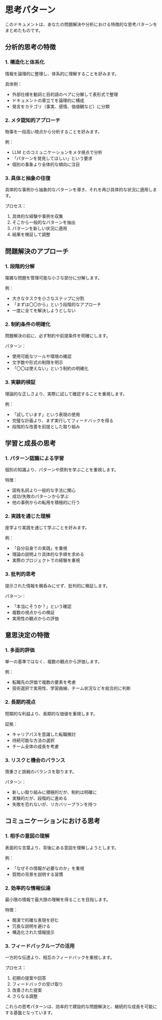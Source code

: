 # 思考パターン

このドキュメントは、あなたの問題解決や分析における特徴的な思考パターンをまとめたものです。

## 分析的思考の特徴

### 1. 構造化と体系化

情報を論理的に整理し、体系的に理解することを好みます。

具体例：
- 外部仕様を動詞と目的語のペアに分解して表形式で整理
- ドキュメントの章立てを論理的に構成
- 発言をカテゴリ（事実、感情、価値観など）に分類

### 2. メタ認知的アプローチ

物事を一段高い視点から分析することを好みます。

例：
- LLM とのコミュニケーションをメタ視点で分析
- 「パターンを発見してほしい」という要求
- 個別の事象より全体的な傾向に注目

### 3. 具体と抽象の往復

具体的な事例から抽象的なパターンを導き、それを再び具体的な状況に適用します。

プロセス：
1. 具体的な経験や事例を収集
2. そこから一般的なパターンを抽出
3. パターンを新しい状況に適用
4. 結果を検証して調整

## 問題解決のアプローチ

### 1. 段階的分解

複雑な問題を管理可能な小さな部分に分解します。

例：
- 大きなタスクを小さなステップに分割
- 「まずは〇〇から」という段階的なアプローチ
- 一度に全てを解決しようとしない

### 2. 制約条件の明確化

問題解決の前に、必ず制約や前提条件を明確にします。

パターン：
- 使用可能なツールや環境の確認
- 文字数や形式の制限を明示
- 「〇〇は使えない」という制約の明確化

### 3. 実験的検証

理論的な正しさより、実際に試して確認することを重視します。

例：
- 「試しています」という表現の使用
- 完璧な計画より、まず実行してフィードバックを得る
- 段階的な改善を前提とした取り組み

## 学習と成長の思考

### 1. パターン認識による学習

個別の知識より、パターンや原則を学ぶことを重視します。

特徴：
- 固有名詞より一般的な手法に関心
- 成功/失敗のパターンから学ぶ
- 他の事例からの転用を積極的に行う

### 2. 実践を通じた理解

座学より実践を通じて学ぶことを好みます。

例：
- 「自分自身での実践」を重視
- 理論の説明より具体的な手順を求める
- 実際のプロジェクトでの経験を重視

### 3. 批判的思考

提示された情報を鵜呑みにせず、批判的に検証します。

パターン：
- 「本当にそうか？」という確認
- 複数の視点からの検証
- 実用性の観点からの評価

## 意思決定の特徴

### 1. 多面的評価

単一の基準ではなく、複数の観点から評価します。

例：
- 転職先の評価で複数の要素を考慮
- 技術選択で実用性、学習曲線、チーム状況などを総合的に判断

### 2. 長期的視点

短期的な利益より、長期的な価値を重視します。

証拠：
- キャリアパスを意識した転職検討
- 持続可能な方法の選択
- チーム全体の成長を考慮

### 3. リスクと機会のバランス

慎重さと挑戦のバランスを取ります。

パターン：
- 新しい取り組みに積極的だが、制約は明確に
- 実験的だが、段階的に進める
- 失敗を恐れないが、リカバリープランを持つ

## コミュニケーションにおける思考

### 1. 相手の意図の理解

表面的な言葉より、背後にある意図を理解しようとします。

例：
- 「なぜその情報が必要なのか」を重視
- 質問の背景を説明する習慣

### 2. 効率的な情報伝達

最小限の情報で最大限の理解を得ることを目指します。

特徴：
- 簡潔で的確な表現を好む
- 冗長な説明を避ける
- 構造化された情報提示

### 3. フィードバックループの活用

一方的な伝達より、相互のフィードバックを重視します。

プロセス：
1. 初期の提案や回答
2. フィードバックの受け取り
3. 改善された提案
4. さらなる調整

これらの思考パターンは、効率的で建設的な問題解決と、継続的な成長を可能にする基盤となっています。